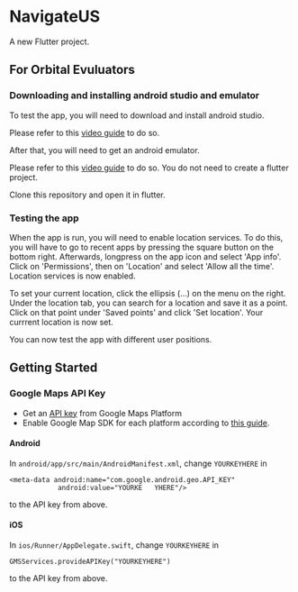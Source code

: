# NavigateUS

A new Flutter project.

## For Orbital Evuluators

### Downloading and installing android studio and emulator

To test the app, you will need to download and install android studio.

Please refer to this [video guide](https://www.youtube.com/watch?v=1ukSR1GRtMU&ab_channel=TheNetNinja) to do so.

After that, you will need to get an android emulator.

Please refer to this [video guide](https://www.youtube.com/watch?v=TSIhiZ5jRB0&list=PL4cUxeGkcC9jLYyp2Aoh6hcWuxFDX6PBJ&index=4&ab_channel=TheNetNinja) to do so. You do not need to create a flutter project.

Clone this repository and open it in flutter.

### Testing the app

When the app is run, you will need to enable location services. To do this, you will have to go to recent apps by pressing the square button on the bottom right. Afterwards, longpress on the app icon and select 'App info'. Click on 'Permissions', then on 'Location' and select 'Allow all the time'. Location services is now enabled.

To set your current location, click the ellipsis (...) on the menu on the right. Under the location tab, you can search for a location and save it as a point. Click on that point under 'Saved points' and click 'Set location'. Your currrent location is now set. 

You can now test the app with different user positions.


## Getting Started

### Google Maps API Key

- Get an [API key](https://cloud.google.com/maps-platform/) from Google Maps Platform
- Enable Google Map SDK for each platform according to [this guide](https://pub.dev/packages/google_maps_flutter).

#### Android

In ```android/app/src/main/AndroidManifest.xml```, change ```YOURKEYHERE``` in 
```
<meta-data android:name="com.google.android.geo.API_KEY"
            android:value="YOURKE   YHERE"/>
```
to the API key from above.

#### iOS

In ```ios/Runner/AppDelegate.swift```, change ```YOURKEYHERE``` in
```
GMSServices.provideAPIKey("YOURKEYHERE")
```
to the API key from above.





